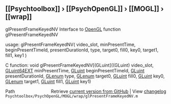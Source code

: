 ## [[Psychtoolbox]] &#8250; [[PsychOpenGL]] &#8250; [[MOGL]] &#8250; [[wrap]]

glPresentFrameKeyedNV  Interface to [OpenGL](OpenGL) function glPresentFrameKeyedNV  
  
usage:  glPresentFrameKeyedNV( video\_slot, minPresentTime, beginPresentTimeId, presentDurationId, type, target0, fill0, key0, target1, fill1, key1 )  
  
C function:  void glPresentFrameKeyedNV[(GLuint]((GLuint) video\_slot, [GLuint64EXT](GLuint64EXT) minPresentTime, [GLuint](GLuint) beginPresentTimeId, [GLuint](GLuint) presentDurationId, [GLenum](GLenum) type, [GLenum](GLenum) target0, [GLuint](GLuint) fill0, [GLuint](GLuint) key0, [GLenum](GLenum) target1, [GLuint](GLuint) fill1, [GLuint](GLuint) key1)  




<div class="code_header" style="text-align:right;">
  <span style="float:left;">Path&nbsp;&nbsp;</span> <span class="counter">Retrieve <a href=
  "https://raw.github.com/Psychtoolbox-3/Psychtoolbox-3/beta/Psychtoolbox/PsychOpenGL/MOGL/wrap/glPresentFrameKeyedNV.m">current version from GitHub</a> | View <a href=
  "https://github.com/Psychtoolbox-3/Psychtoolbox-3/commits/beta/Psychtoolbox/PsychOpenGL/MOGL/wrap/glPresentFrameKeyedNV.m">changelog</a></span>
</div>
<div class="code">
  <code>Psychtoolbox/PsychOpenGL/MOGL/wrap/glPresentFrameKeyedNV.m</code>
</div>


